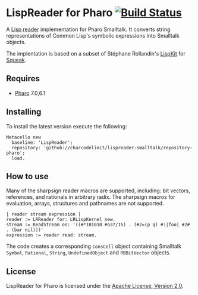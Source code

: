 # LispReader for Pharo [![Build Status][travis_b]][travis_url]

A [Lisp reader](http://www.lispworks.com/documentation/HyperSpec/Body/02_b.htm) implementation for Pharo Smalltalk. It converts string representations of Common Lisp's symbolic expressions into Smalltalk objects.

The implentation is based on a subset of Stéphane Rollandin's
[LispKit](http://map.squeak.org/package/656e63b6-3322-45cf-8e0a-97b2a3ce20ac/default)
for [Squeak](http://www.squeak.org).

## Requires

* [Pharo](http://pharo.org/) 7.0,6.1

## Installing

To install the latest version execute the following:

```Smalltalk
Metacello new
  baseline: 'LispReader';
  repository: 'github://charcodelimit/lispreader-smalltalk/repository-pharo';
  load.
```

## How to use

Many of the sharpsign reader macros are supported, including: bit vectors, references, and rationals in arbitrary radix.
The sharpsign macros for evaluation, arrays, structures and pathnames are not
supported.

```Smalltalk
| reader stream expression |
reader := LRReader for: LRLispKernel new.
stream := ReadStream on: '((#*101010 #o37/15) . (#2=(p q) #:|foo| #2# . (bar nil)))'
expression := reader read: stream.
```

The code creates a corresponding `ConsCell` object containing Smalltalk `Symbol`,
`Rational`, `String`, `UndefinedObject` and `RBBitVector` objects.

## License

LispReader for Pharo is licensed under the [Apache License, Version 2.0](http://www.apache.org/licenses/LICENSE-2.0).


[travis_b]: https://travis-ci.org/charcodelimit/lispreader-smalltalk.svg?branch=master
[travis_url]: https://travis-ci.org/charcodelimit/lispreader-smalltalk
